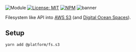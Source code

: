 ![Module](https://img.shields.io/badge/%40platform-fs.s3-%23EA4E7E.svg)
[![License: MIT](https://img.shields.io/badge/license-MIT-blue.svg)](https://opensource.org/licenses/MIT)
[![NPM](https://img.shields.io/npm/v/@platform/fs.s3.svg?colorB=blue&style=flat)](https://www.npmjs.com/package/@platform/fs.s3)
![banner](https://platform.sfo2.digitaloceanspaces.com/repo-banners/fs.s3.png)

Filesystem like API into [AWS S3](https://aws.amazon.com/s3) (and [Digital Ocean Spaces](https://www.digitalocean.com/products/spaces)).

## Setup

    yarn add @platform/fs.s3



<p>&nbsp;<p>
<p>&nbsp;<p>




